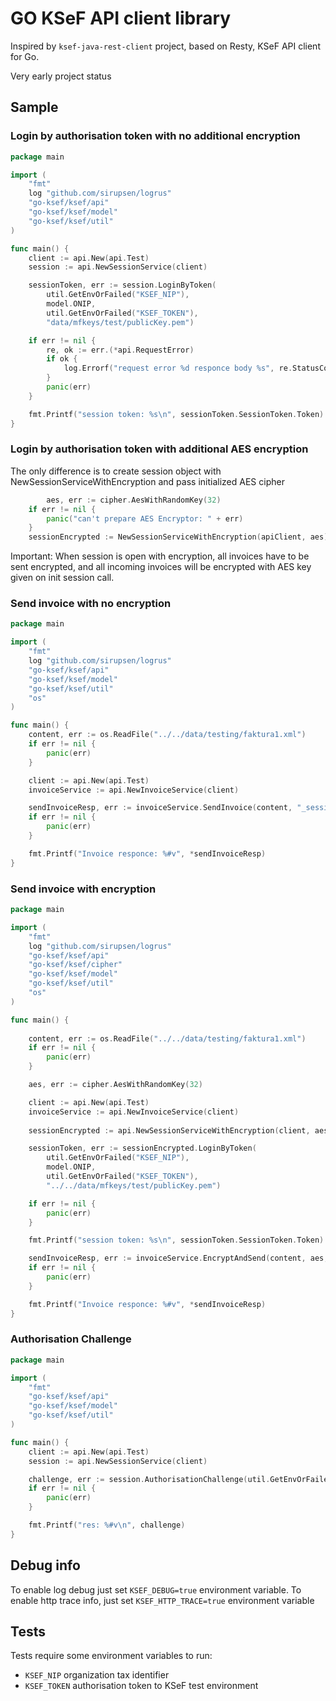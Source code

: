 # GO KSeF API client library

Inspired by `ksef-java-rest-client` project, based on Resty, KSeF API client for Go.

Very early project status

## Sample

### Login by authorisation token with no additional encryption

````go
package main

import (
	"fmt"
	log "github.com/sirupsen/logrus"
	"go-ksef/ksef/api"
	"go-ksef/ksef/model"
	"go-ksef/ksef/util"
)

func main() {
	client := api.New(api.Test)
	session := api.NewSessionService(client)

	sessionToken, err := session.LoginByToken(
		util.GetEnvOrFailed("KSEF_NIP"), 
		model.ONIP, 
		util.GetEnvOrFailed("KSEF_TOKEN"), 
		"data/mfkeys/test/publicKey.pem")

	if err != nil {
		re, ok := err.(*api.RequestError)
		if ok {
			log.Errorf("request error %d responce body %s", re.StatusCode, re.Body)
		}
		panic(err)
	}

	fmt.Printf("session token: %s\n", sessionToken.SessionToken.Token)
}
````

### Login by authorisation token with additional AES encryption

The only difference is to create session object with NewSessionServiceWithEncryption and pass initialized AES cipher

````go
        aes, err := cipher.AesWithRandomKey(32)
	if err != nil {
		panic("can't prepare AES Encryptor: " + err)
	}
	sessionEncrypted := NewSessionServiceWithEncryption(apiClient, aes)
````

Important: When session is open with encryption, all invoices have to be sent encrypted, and all incoming invoices will 
be encrypted with AES key given on init session call.

### Send invoice with no encryption

````go
package main

import (
	"fmt"
	log "github.com/sirupsen/logrus"
	"go-ksef/ksef/api"
	"go-ksef/ksef/model"
	"go-ksef/ksef/util"
	"os"
)

func main() {
	content, err := os.ReadFile("../../data/testing/faktura1.xml")
	if err != nil {
		panic(err)
	}

	client := api.New(api.Test)
	invoiceService := api.NewInvoiceService(client)

	sendInvoiceResp, err := invoiceService.SendInvoice(content, "_sessionToken_")
	if err != nil {
		panic(err)
	}

	fmt.Printf("Invoice responce: %#v", *sendInvoiceResp)
}
````

### Send invoice with encryption

````go
package main

import (
	"fmt"
	log "github.com/sirupsen/logrus"
	"go-ksef/ksef/api"
	"go-ksef/ksef/cipher"
	"go-ksef/ksef/model"
	"go-ksef/ksef/util"
	"os"
)

func main() {
	
	content, err := os.ReadFile("../../data/testing/faktura1.xml")
	if err != nil {
	    panic(err)
	}

	aes, err := cipher.AesWithRandomKey(32)

	client := api.New(api.Test)
	invoiceService := api.NewInvoiceService(client)
	
	sessionEncrypted := api.NewSessionServiceWithEncryption(client, aes)

	sessionToken, err := sessionEncrypted.LoginByToken(
		util.GetEnvOrFailed("KSEF_NIP"), 
		model.ONIP,
		util.GetEnvOrFailed("KSEF_TOKEN"),
		"../../data/mfkeys/test/publicKey.pem")

	if err != nil {
	    panic(err)	
	}

	fmt.Printf("session token: %s\n", sessionToken.SessionToken.Token)

	sendInvoiceResp, err := invoiceService.EncryptAndSend(content, aes, sessionToken.SessionToken.Token)
	if err != nil {
	    panic(err)
	}

	fmt.Printf("Invoice responce: %#v", *sendInvoiceResp)
}
````

### Authorisation Challenge

````go
package main

import (
	"fmt"
	"go-ksef/ksef/api"
	"go-ksef/ksef/model"
	"go-ksef/ksef/util"
)

func main() {
	client := api.New(api.Test)
	session := api.NewSessionService(client)

	challenge, err := session.AuthorisationChallenge(util.GetEnvOrFailed("KSEF_NIP"), model.ONIP)
	if err != nil {
		panic(err)
	}

	fmt.Printf("res: %#v\n", challenge)
}
````

## Debug info

To enable log debug just set `KSEF_DEBUG=true` environment variable. 
To enable http trace info, just set `KSEF_HTTP_TRACE=true` environment variable

## Tests

Tests require some environment variables to run:

- `KSEF_NIP` organization tax identifier
- `KSEF_TOKEN` authorisation token to KSeF test environment